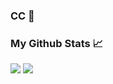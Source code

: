 ### CC 👋

### My Github Stats 📈
![](https://github-readme-stats.vercel.app/api?username=NhProGamer&show_icons=true&theme=gruvbox)
![](https://github-readme-stats.vercel.app/api/top-langs/?username=NhProGamer&layout=compact&theme=gruvbox)
<!--
**NhProGamer/NhProGamer** is a ✨ _special_ ✨ repository because its `README.md` (this file) appears on your GitHub profile.

Here are some ideas to get you started:

- 🔭 I’m currently working on ...
- 🌱 I’m currently learning ...
- 👯 I’m looking to collaborate on ...
- 🤔 I’m looking for help with ...
- 💬 Ask me about ...
- 📫 How to reach me: ...
- 😄 Pronouns: ...
- ⚡ Fun fact: ...
-->
